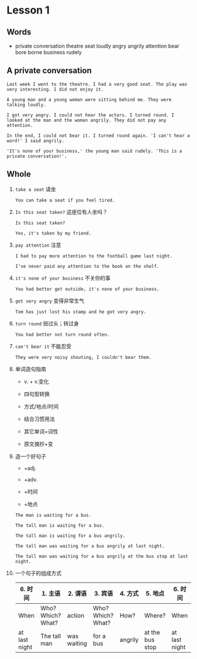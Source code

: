 # Lesson 1

## Words

- private conversation theatre seat loudly angry angrily attention bear bore borne business rudely

## A private conversation

```
Last week I went to the theatre. I had a very good seat. The play was very interesting. I did not enjoy it.

A young man and a young woman were sitting behind me. They were talking loudly.

I got very angry. I could not hear the actors. I turned round. I looked at the man and the woman angrily. They did not pay any attention.

In the end, I could not bear it. I turned round again. 'I can't hear a word!' I said angrily.

'It's none of your business,' the young man said rudely. 'This is a private conversation!'.
```

## Whole

1. `take a seat` 请坐

   ```
   You can take a seat if you feel tired.
   ```

2. `Is this seat taken?` 这座位有人坐吗？

   ```
   Is this seat taken?

   Yes, it's taken by my friend.
   ```

3. `pay attention` 注意

   ```
   I had to pay more attention to the football game last night.

   I've never paid any attention to the book on the shelf.
   ```

4. `it's none of your business` 不关你的事

   ```
   You had better get outside, it's none of your business.
   ```

5. `get very angry` 变得非常生气

   ```
   Tom has just lost his stamp and he got very angry.
   ```

6. `turn round` 扭过头；转过身

   ```
   You had better not turn round often.
   ```

7. `can't bear it` 不能忍受

   ```
   They were very noisy shouting, I couldn't bear them.
   ```

8. 单词造句指南

   - v. + v.变化

   - 四句型转换

   - 方式/地点/时间

   - 结合习惯用法

   - 其它单词+词性

   - 原文摘抄+变

9. 造一个好句子

   - +adj.

   - +adv.

   - +时间

   - +地点

   ```
   The man is waiting for a bus.

   The tall man is waiting for a bus.

   The tall man is waiting for a bus angrily.

   The tall man was waiting for a bus angrily at last night.

   The tall man was waiting for a bus angrily at the bus stop at last night.
   ```

10. 一个句子的组成方式

    | 6. 时间       | 1. 主语           | 2. 谓语     | 3. 宾语           | 4. 方式 | 5. 地点         | 6. 时间       |
    | ------------- | ----------------- | ----------- | ----------------- | ------- | --------------- | ------------- |
    | When          | Who? Which? What? | action      | Who? Which? What? | How?    | Where?          | When          |
    | at last night | The tall man      | was waiting | for a bus         | angrily | at the bus stop | at last night |

